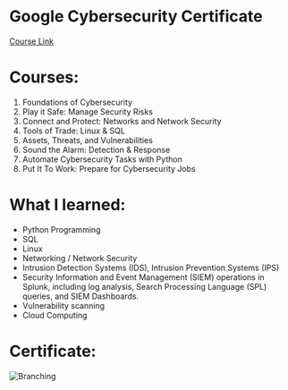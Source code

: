 # Google Cybersecurity Certificate
[Course Link](https://www.coursera.org/professional-certificates/google-cybersecurity)
# Courses:
1. Foundations of Cybersecurity
2. Play it Safe: Manage Security Risks
3. Connect and Protect: Networks and Network Security
4. Tools of Trade: Linux & SQL
5. Assets, Threats, and Vulnerabilities
6. Sound the Alarm: Detection & Response
7. Automate Cybersecurity Tasks with Python
8. Put It To Work: Prepare for Cybersecurity Jobs
# What I learned:
* Python Programming
* SQL
* Linux
* Networking / Network Security
* Intrusion Detection Systems (IDS), Intrusion Prevention Systems (IPS)
* Security Information and Event Management (SIEM) operations in Splunk, including log analysis, Search Processing Language (SPL) queries, and SIEM Dashboards.
* Vulnerability scanning
* Cloud Computing
# Certificate:
![Branching](https://github.com/aarondiggs/Google-Cybersecurity-Professional-V2/blob/main/images/Google.png)
